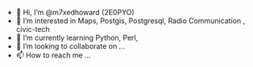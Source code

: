 - 👋 Hi, I’m @m7xedhoward (2E0PYO)
- 👀 I’m interested in Maps, Postgis, Postgresql, Radio Communication , civic-tech
- 🌱 I’m currently learning Python, Perl,  
- 💞️ I’m looking to collaborate on ...
- 📫 How to reach me ...

<!---
m7xedhoward/m7xedhoward is a ✨ special ✨ repository because its `README.md` (this file) appears on your GitHub profile.
You can click the Preview link to take a look at your changes.
--->
